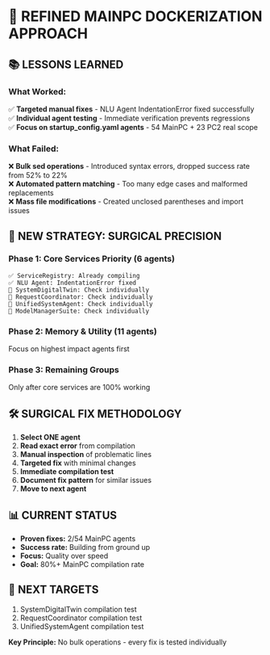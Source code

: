 # 🎯 REFINED MAINPC DOCKERIZATION APPROACH

## 📚 **LESSONS LEARNED**

### **What Worked:**
✅ **Targeted manual fixes** - NLU Agent IndentationError fixed successfully  
✅ **Individual agent testing** - Immediate verification prevents regressions  
✅ **Focus on startup_config.yaml agents** - 54 MainPC + 23 PC2 real scope  

### **What Failed:**
❌ **Bulk sed operations** - Introduced syntax errors, dropped success rate from 52% to 22%  
❌ **Automated pattern matching** - Too many edge cases and malformed replacements  
❌ **Mass file modifications** - Created unclosed parentheses and import issues  

## 🎯 **NEW STRATEGY: SURGICAL PRECISION**

### **Phase 1: Core Services Priority (6 agents)**
```
✅ ServiceRegistry: Already compiling  
✅ NLU Agent: IndentationError fixed  
🔄 SystemDigitalTwin: Check individually  
🔄 RequestCoordinator: Check individually  
🔄 UnifiedSystemAgent: Check individually  
🔄 ModelManagerSuite: Check individually  
```

### **Phase 2: Memory & Utility (11 agents)**
Focus on highest impact agents first

### **Phase 3: Remaining Groups**
Only after core services are 100% working

## 🛠️ **SURGICAL FIX METHODOLOGY**

1. **Select ONE agent**
2. **Read exact error** from compilation
3. **Manual inspection** of problematic lines  
4. **Targeted fix** with minimal changes
5. **Immediate compilation test**
6. **Document fix pattern** for similar issues
7. **Move to next agent**

## 📊 **CURRENT STATUS**
- **Proven fixes:** 2/54 MainPC agents
- **Success rate:** Building from ground up
- **Focus:** Quality over speed
- **Goal:** 80%+ MainPC compilation rate

## 🚀 **NEXT TARGETS**
1. SystemDigitalTwin compilation test
2. RequestCoordinator compilation test  
3. UnifiedSystemAgent compilation test

**Key Principle:** No bulk operations - every fix is tested individually 